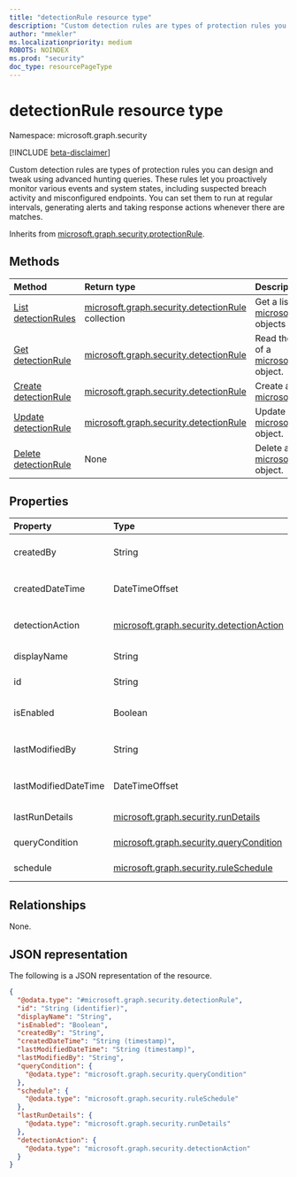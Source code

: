 ```yaml
---
title: "detectionRule resource type"
description: "Custom detection rules are types of protection rules you can design and tweak using advanced hunting queries"
author: "mmekler"
ms.localizationpriority: medium
ROBOTS: NOINDEX
ms.prod: "security"
doc_type: resourcePageType
---
```


# detectionRule resource type

Namespace: microsoft.graph.security

[!INCLUDE [beta-disclaimer](../../includes/beta-disclaimer.md)]

Custom detection rules are types of protection rules you can design and tweak using advanced hunting queries.
These rules let you proactively monitor various events and system states, including suspected breach activity and misconfigured endpoints.
You can set them to run at regular intervals, generating alerts and taking response actions whenever there are matches.

Inherits from [microsoft.graph.security.protectionRule](../resources/security-protectionrule.md).

## Methods
| Method                                                                       | Return type                                                                                 | Description                                                                                                                         |
|:-----------------------------------------------------------------------------|:--------------------------------------------------------------------------------------------|:------------------------------------------------------------------------------------------------------------------------------------|
| [List detectionRules](../api/security-detectionrule-list.md)                 | [microsoft.graph.security.detectionRule](../resources/security-detectionrule.md) collection | Get a list of the [microsoft.graph.security.detectionRule](../resources/security-detectionrule.md) objects and their properties.    |
| [Get detectionRule](../api/security-detectionrule-get.md)                    | [microsoft.graph.security.detectionRule](../resources/security-detectionrule.md)            | Read the properties and relationships of a [microsoft.graph.security.detectionRule](../resources/security-detectionrule.md) object. |
| [Create detectionRule](../api/security-detectionrule-post-detectionRules.md) | [microsoft.graph.security.detectionRule](../resources/security-detectionrule.md)            | Create a [microsoft.graph.security.detectionRule](../resources/security-detectionrule.md).                                          |
| [Update detectionRule](../api/security-detectionrule-update.md)              | [microsoft.graph.security.detectionRule](../resources/security-detectionrule.md)            | Update the properties of a [microsoft.graph.security.detectionRule](../resources/security-detectionrule.md) object.                 |
| [Delete detectionRule](../api/security-detectionrule-delete.md)              | None                                                                                        | Delete a [microsoft.graph.security.detectionRule](../resources/security-detectionrule.md) object.                                   |

## Properties
| Property             | Type                                                                                 | Description                                                                                                                                                                            |
|:---------------------|:-------------------------------------------------------------------------------------|:---------------------------------------------------------------------------------------------------------------------------------------------------------------------------------------|
| createdBy            | String                                                                               | Name of the user or application that created the rule. Inherited from [microsoft.graph.security.protectionRule](../resources/security-protectionrule.md).                              |
| createdDateTime      | DateTimeOffset                                                                       | Timestamp of rule creation. Inherited from [microsoft.graph.security.protectionRule](../resources/security-protectionrule.md).                                                         |
| detectionAction      | [microsoft.graph.security.detectionAction](../resources/security-detectionaction.md) | Complex type representing the actions taken when a detection is made by this rule.                                                                                                     |
| displayName          | String                                                                               | Name of the rule. Inherited from [microsoft.graph.security.protectionRule](../resources/security-protectionrule.md).                                                                   |
| id                   | String                                                                               | Unique identifier to represent the rule. Inherited from [microsoft.graph.entity](../resources/entity.md).                                                                              |
| isEnabled            | Boolean                                                                              | Indicates whether rule is turned on for the tenant. Inherited from [microsoft.graph.security.protectionRule](../resources/security-protectionrule.md).                                 |
| lastModifiedBy       | String                                                                               | Name of user or application who last updated the rule. Inherited from [microsoft.graph.security.protectionRule](../resources/security-protectionrule.md).                              |
| lastModifiedDateTime | DateTimeOffset                                                                       | Timestamp of when the rule was last updated. Inherited from [microsoft.graph.security.protectionRule](../resources/security-protectionrule.md).                                        |
| lastRunDetails       | [microsoft.graph.security.runDetails](../resources/security-rundetails.md)           | Complex type holding details about the last run of this rule.                                                                                                                          |
| queryCondition       | [microsoft.graph.security.queryCondition](../resources/security-querycondition.md)   | Complex type holding data about the advanced hunting query of this rule.                                                                                                               |
| schedule             | [microsoft.graph.security.ruleSchedule](../resources/security-ruleschedule.md)       | Complex type holding data about the triggering schedule of this rule.                                                                                                                  |

## Relationships
None.

## JSON representation
The following is a JSON representation of the resource.
<!-- {
  "blockType": "resource",
  "keyProperty": "id",
  "@odata.type": "microsoft.graph.security.detectionRule",
  "baseType": "microsoft.graph.security.protectionRule",
  "openType": false
}
-->
``` json
{
  "@odata.type": "#microsoft.graph.security.detectionRule",
  "id": "String (identifier)",
  "displayName": "String",
  "isEnabled": "Boolean",
  "createdBy": "String",
  "createdDateTime": "String (timestamp)",
  "lastModifiedDateTime": "String (timestamp)",
  "lastModifiedBy": "String",
  "queryCondition": {
    "@odata.type": "microsoft.graph.security.queryCondition"
  },
  "schedule": {
    "@odata.type": "microsoft.graph.security.ruleSchedule"
  },
  "lastRunDetails": {
    "@odata.type": "microsoft.graph.security.runDetails"
  },
  "detectionAction": {
    "@odata.type": "microsoft.graph.security.detectionAction"
  }
}
```

